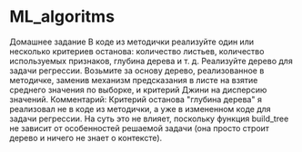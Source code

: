 # ML_algoritms
Домашнее задание
В коде из методички реализуйте один или несколько критериев останова: количество листьев, количество используемых признаков, глубина дерева и т. д.
Реализуйте дерево для задачи регрессии. Возьмите за основу дерево, реализованное в методичке, заменив механизм предсказания в листе на взятие среднего значения по выборке, и критерий Джини на дисперсию значений.
Комментарий:
Критерий останова "глубина дерева" я реализовал не в коде из методички, а уже в измененном коде для задачи регрессии. На суть это не влияет, поскольку функция build_tree не зависит от особенностей решаемой задачи (она просто строит дерево и ничего не знает о контексте).
